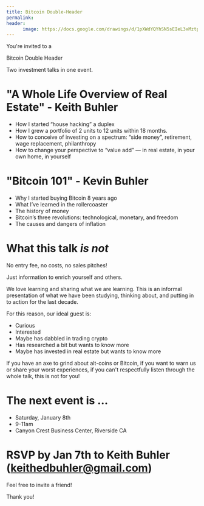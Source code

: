 ```yaml
---
title: Bitcoin Double-Header
permalink: 
header:
      image: https://docs.google.com/drawings/d/1pXWdYQYhSN5sEIeL3xMztpe2HDtgdNrpvB-QAz8X5l4/edit?usp=sharing
--- 
```



You're invited to a 

Bitcoin Double Header

Two investment talks in one event. 

# "A Whole Life Overview of Real Estate" - Keith Buhler
- How I started “house hacking” a duplex
- How I grew a portfolio of 2 units to 12 units within 18 months.
- How to conceive of investing on a spectrum: “side money”, retirement, wage replacement, philanthropy
- How to change your perspective to “value add” — in real estate, in your own home, in yourself

# "Bitcoin 101" - Kevin Buhler

- Why I started buying Bitcoin 8 years ago
- What I’ve learned in the rollercoaster
- The history of money
- Bitcoin’s three revolutions: technological, monetary, and freedom
- The causes and dangers of inflation

# What this talk *is not*

No entry fee, no costs, no sales pitches! 

Just information to enrich yourself and others. 

We love learning and sharing what we are learning. This is an informal presentation of what we have been studying, thinking about, and putting in to action for the last decade. 

For this reason, our ideal guest is: 
- Curious
- Interested
- Maybe has dabbled in trading crypto
- Has researched a bit but wants to know more
- Maybe has invested in real estate but wants to know more

If you have an axe to grind about alt-coins or Bitcoin, if you want to warn us or share your worst experiences, if you can't respectfully listen through the whole talk, this is not for you! 

# The next event is ...
* Saturday, January 8th
* 9-11am
* Canyon Crest Business Center, Riverside CA

# RSVP by Jan 7th to Keith Buhler (keithedbuhler@gmail.com)
Feel free to invite a friend!

Thank you! 
